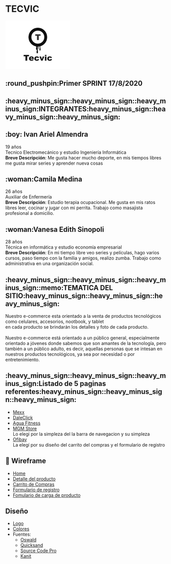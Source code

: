 <h1>TECVIC</h1>
<img src='/wireframe/LOGO.png'>
<br/>
<h2>:round_pushpin:Primer SPRINT 17/8/2020</h2>

<h2>:heavy_minus_sign::heavy_minus_sign::heavy_minus_sign:INTEGRANTES:heavy_minus_sign::heavy_minus_sign::heavy_minus_sign:</h2>
 
<h2>:boy: Ivan Ariel Almendra</h2>
<p>19 años <br/> Tecnico Electromecánico y estudio Ingeniería Informática <br/> <strong>Breve Descripción</strong>: Me gusta hacer mucho deporte, en mis tiempos libres me gusta mirar series y aprender nueva cosas</p>

<h2>:woman:Camila Medina</h2>
<p>26 años <br/> Auxiliar de Enfermería <br/> <strong>Breve Descripción</strong>: Estudio terapia ocupacional. Me gusta en mis ratos libres leer, cocinar y jugar con mi perrita. Trabajo como masajista profesional a domicilio.</p>

<h2>:woman:Vanesa Edith Sinopoli</h2>
<p>28 años <br/>  Técnica en informática y estudio economía empresarial <br/> <strong>Breve Descripción</strong>: En mi tiempo libre veo series y películas, hago varios cursos, paso tiempo con la familia y amigos, realizo zumba. Trabajo como administrativa en una organización social.</p>

<h2>:heavy_minus_sign::heavy_minus_sign::heavy_minus_sign::memo:TEMATICA DEL SITIO:heavy_minus_sign::heavy_minus_sign::heavy_minus_sign:</h2>
 
<p>Nuestro e-commerce esta orientado a la venta de productos tecnológicos como celulares, accesorios, nootbook, y tablet <br/> en cada producto se brindarán los detalles y foto de cada producto. <br/> <br/>Nuestro e-commerce está orientado a un público general, especialmente orientado a jóvenes donde sabemos que son amantes de la tecnología, pero también a un público adulto, es decir, aquellas personas que se intesan en nuestros productos tecnológicos, ya sea por necesidad o por entretenimiento.</p>

<h2>:heavy_minus_sign::heavy_minus_sign::heavy_minus_sign:Listado de 5 paginas referentes:heavy_minus_sign::heavy_minus_sign::heavy_minus_sign:</h2>


<ul>
 <li><a href="https://www.mexx.com.ar/">Mexx</a></li>
 <li><a href="https://www.daleclick.com/">DaleClick</a></li>
 <li><a href="https://www.aguafitness.com/">Agua Fitness</a></li>
 <li><a href="https://www.mgmstore.com.ar/">MGM Store</a></li>
	Lo elegi por la simpleza del la barra de navegacion y su simpleza
 <li><a href="https://www.ofibay.com.ar/">Ofibay</a></li>
	La elegí por su diseño del carrito del compras y el formulario de registro
</ul>

<h2>&#x1f4c2 Wireframe</h2>
<ul>
 <li><a href="/wireframe/Home.png">Home</a></li>
 <li><a href="/wireframe/Detalle del producto.png">Detalle del producto</a></li>
 <li><a href="/wireframe/Carrito de Compras.png">Carrito de Compras</a></li>
 <li><a href="/wireframe/FormularioDeRegistro.png">Formulario de registro</a></li>
 <li><a href="/wireframe/FormularioCargaDelProducto.png">Fomulario de carga de producto</a></li>
</ul>

<a href="https://www.google.com/"></a>

## Diseño
- [Logo](https://github.com/FxIvan/grupo_15_TECVIC/blob/master/wireframe/LOGO.png)
- [Colores](https://github.com/FxIvan/grupo_15_TECVIC/tree/master/colores)
- Fuentes:
    - [Oswald](https://fonts.google.com/specimen/Oswald?query=oswald)
    - [Quicksand](https://fonts.google.com/specimen/Quicksand?query=qui)
    - [Source Code Pro](https://fonts.google.com/specimen/Source+Code+Pro?query=sou)
    - [Kanit](https://fonts.google.com/specimen/Kanit?query=kan)

 
 
